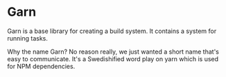 # Garn

Garn is a base library for creating a build system. It contains a system for running tasks.

Why the name Garn? No reason really, we just wanted a short name that's easy to communicate. It's a Swedishified word play on yarn which is used for NPM dependencies.
